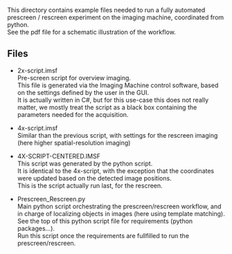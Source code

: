 This directory contains example files needed to run a fully automated prescreen / rescreen experiment on the imaging machine, coordinated from python.  
See the pdf file for a schematic illustration of the workflow.  

## Files

- 2x-script.imsf  
Pre-screen script for overview imaging.  
This file is generated via the Imaging Machine control software, based on the settings defined by the user in the GUI.  
It is actually written in C#, but for this use-case this does not really matter, we mostly treat the script as a black box containing the parameters needed for the acquisition.  

- 4x-script.imsf  
Similar than the previous script, with settings for the rescreen imaging (here higher spatial-resolution imaging)  

- 4X-SCRIPT-CENTERED.IMSF  
This script was generated by the python script.  
It is identical to the 4x-script, with the exception that the coordinates were updated based on the detected image positions.  
This is the script actually run last, for the rescreen.  

- Prescreen_Rescreen.py  
Main python script orchestrating the prescreen/rescreen workflow, and in charge of localizing objects in images (here using template matching).    
See the top of this python script file for requirements (python packages...).  
Run this script once the requirements are fullfilled to run the prescreen/rescreen.
